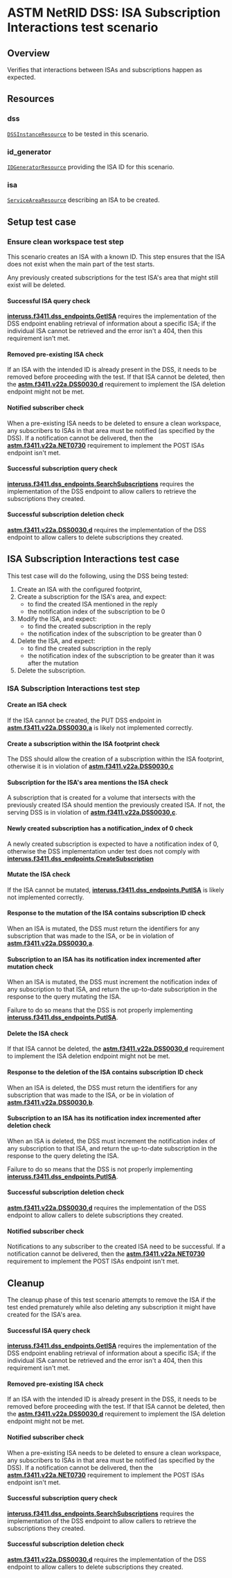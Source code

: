 # ASTM NetRID DSS: ISA Subscription Interactions test scenario

## Overview

Verifies that interactions between ISAs and subscriptions happen as expected.

## Resources

### dss

[`DSSInstanceResource`](../../../../../resources/astm/f3411/dss.py) to be tested in this scenario.

### id_generator

[`IDGeneratorResource`](../../../../../resources/interuss/id_generator.py) providing the ISA ID for this scenario.

### isa

[`ServiceAreaResource`](../../../../../resources/netrid/service_area.py) describing an ISA to be created.

## Setup test case

### Ensure clean workspace test step

This scenario creates an ISA with a known ID. This step ensures that the ISA does not exist when the main part of the test starts.

Any previously created subscriptions for the test ISA's area that might still exist will be deleted.

#### Successful ISA query check

**[interuss.f3411.dss_endpoints.GetISA](../../../../../requirements/interuss/f3411/dss_endpoints.md)** requires the implementation of the DSS endpoint enabling retrieval of information about a specific ISA; if the individual ISA cannot be retrieved and the error isn't a 404, then this requirement isn't met.

#### Removed pre-existing ISA check

If an ISA with the intended ID is already present in the DSS, it needs to be removed before proceeding with the test.  If that ISA cannot be deleted, then the **[astm.f3411.v22a.DSS0030,d](../../../../../requirements/astm/f3411/v22a.md)** requirement to implement the ISA deletion endpoint might not be met.

#### Notified subscriber check

When a pre-existing ISA needs to be deleted to ensure a clean workspace, any subscribers to ISAs in that area must be notified (as specified by the DSS).  If a notification cannot be delivered, then the **[astm.f3411.v22a.NET0730](../../../../../requirements/astm/f3411/v22a.md)** requirement to implement the POST ISAs endpoint isn't met.

#### Successful subscription query check

**[interuss.f3411.dss_endpoints.SearchSubscriptions](../../../../../requirements/interuss/f3411/dss_endpoints.md)** requires the implementation of the DSS endpoint to allow callers to retrieve the subscriptions they created.

#### Successful subscription deletion check

**[astm.f3411.v22a.DSS0030,d](../../../../../requirements/astm/f3411/v22a.md)** requires the implementation of the DSS endpoint to allow callers to delete subscriptions they created.

## ISA Subscription Interactions test case

This test case will do the following, using the DSS being tested:

1. Create an ISA with the configured footprint,
2. Create a subscription for the ISA's area, and expect:
   - to find the created ISA mentioned in the reply
   - the notification index of the subscription to be 0
3. Modify the ISA, and expect:
   - to find the created subscription in the reply
   - the notification index of the subscription to be greater than 0
4. Delete the ISA, and expect:
   - to find the created subscription in the reply
   - the notification index of the subscription to be greater than it was after the mutation
5. Delete the subscription.

### ISA Subscription Interactions test step

#### Create an ISA check

If the ISA cannot be created, the PUT DSS endpoint in **[astm.f3411.v22a.DSS0030,a](../../../../../requirements/astm/f3411/v22a.md)** is likely not implemented correctly.

#### Create a subscription within the ISA footprint check

The DSS should allow the creation of a subscription within the ISA footprint, otherwise it is in violation of **[astm.f3411.v22a.DSS0030,c](../../../../../requirements/astm/f3411/v22a.md)**

#### Subscription for the ISA's area mentions the ISA check

A subscription that is created for a volume that intersects with the previously created ISA should mention
the previously created ISA. If not, the serving DSS is in violation of **[astm.f3411.v22a.DSS0030,c](../../../../../requirements/astm/f3411/v22a.md)**.

#### Newly created subscription has a notification_index of 0 check

A newly created subscription is expected to have a notification index of 0, otherwise the DSS implementation under
test does not comply with **[interuss.f3411.dss_endpoints.CreateSubscription](../../../../../requirements/interuss/f3411/dss_endpoints.md)**

#### Mutate the ISA check

If the ISA cannot be mutated, **[interuss.f3411.dss_endpoints.PutISA](../../../../../requirements/interuss/f3411/dss_endpoints.md)** is likely not implemented correctly.

#### Response to the mutation of the ISA contains subscription ID check

When an ISA is mutated, the DSS must return the identifiers for any subscription that was made to the ISA,
or be in violation of **[astm.f3411.v22a.DSS0030,a](../../../../../requirements/astm/f3411/v22a.md)**.

#### Subscription to an ISA has its notification index incremented after mutation check

When an ISA is mutated, the DSS must increment the notification index of any subscription to that ISA,
and return the up-to-date subscription in the response to the query mutating the ISA.

Failure to do so means that the DSS is not properly implementing **[interuss.f3411.dss_endpoints.PutISA](../../../../../requirements/interuss/f3411/dss_endpoints.md)**.

#### Delete the ISA check

If that ISA cannot be deleted, the **[astm.f3411.v22a.DSS0030,d](../../../../../requirements/astm/f3411/v22a.md)** requirement to implement the ISA deletion endpoint might not be met.

#### Response to the deletion of the ISA contains subscription ID check

When an ISA is deleted, the DSS must return the identifiers for any subscription that was made to the ISA,
or be in violation of **[astm.f3411.v22a.DSS0030,b](../../../../../requirements/astm/f3411/v22a.md)**.

#### Subscription to an ISA has its notification index incremented after deletion check

When an ISA is deleted, the DSS must increment the notification index of any subscription to that ISA,
and return the up-to-date subscription in the response to the query deleting the ISA.

Failure to do so means that the DSS is not properly implementing **[interuss.f3411.dss_endpoints.PutISA](../../../../../requirements/interuss/f3411/dss_endpoints.md)**.

#### Successful subscription deletion check

**[astm.f3411.v22a.DSS0030,d](../../../../../requirements/astm/f3411/v22a.md)** requires the implementation of the DSS endpoint to allow callers to delete subscriptions they created.

#### Notified subscriber check

Notifications to any subscriber to the created ISA need to be successful.  If a notification cannot be delivered, then the **[astm.f3411.v22a.NET0730](../../../../../requirements/astm/f3411/v22a.md)** requirement to implement the POST ISAs endpoint isn't met.

## Cleanup

The cleanup phase of this test scenario attempts to remove the ISA if the test ended prematurely while
also deleting any subscription it might have created for the ISA's area.

#### Successful ISA query check

**[interuss.f3411.dss_endpoints.GetISA](../../../../../requirements/interuss/f3411/dss_endpoints.md)** requires the implementation of the DSS endpoint enabling retrieval of information about a specific ISA; if the individual ISA cannot be retrieved and the error isn't a 404, then this requirement isn't met.

#### Removed pre-existing ISA check

If an ISA with the intended ID is already present in the DSS, it needs to be removed before proceeding with the test.  If that ISA cannot be deleted, then the **[astm.f3411.v22a.DSS0030,d](../../../../../requirements/astm/f3411/v22a.md)** requirement to implement the ISA deletion endpoint might not be met.

#### Notified subscriber check

When a pre-existing ISA needs to be deleted to ensure a clean workspace, any subscribers to ISAs in that area must be notified (as specified by the DSS).  If a notification cannot be delivered, then the **[astm.f3411.v22a.NET0730](../../../../../requirements/astm/f3411/v22a.md)** requirement to implement the POST ISAs endpoint isn't met.

#### Successful subscription query check

**[interuss.f3411.dss_endpoints.SearchSubscriptions](../../../../../requirements/interuss/f3411/dss_endpoints.md)** requires the implementation of the DSS endpoint to allow callers to retrieve the subscriptions they created.

#### Successful subscription deletion check

**[astm.f3411.v22a.DSS0030,d](../../../../../requirements/astm/f3411/v22a.md)** requires the implementation of the DSS endpoint to allow callers to delete subscriptions they created.
